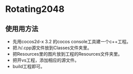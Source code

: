 Rotating2048
============

## 使用用方法

- 先用cocos2d-x 3.2 的cocos console工具建一个c++工程。
- 把.h/.cpp源文件放到Classes文件夹里。
- 把Resources里的图片放到工程的Resources文件夹里。
- 把开vs工程，添加相应的源文件。
- build工程即可。
